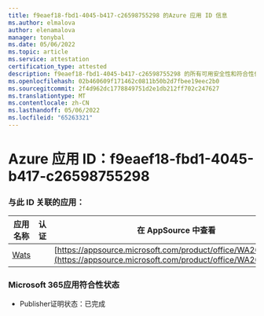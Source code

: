 ```yaml
---
title: f9eaef18-fbd1-4045-b417-c26598755298 的Azure 应用 ID 信息
ms.author: elmalova
author: elenamalova
manager: tonybal
ms.date: 05/06/2022
ms.topic: article
ms.service: attestation
certification_type: attested
description: f9eaef18-fbd1-4045-b417-c26598755298 的所有可用安全性和符合性信息。
ms.openlocfilehash: 02b460609f171462c0811b50b2d7fbee19eec2b0
ms.sourcegitcommit: 2f4d962dc1778849751d2e1db212ff702c247627
ms.translationtype: MT
ms.contentlocale: zh-CN
ms.lasthandoff: 05/06/2022
ms.locfileid: "65263321"
---
```

# <a name="azure-app-id-f9eaef18-fbd1-4045-b417-c26598755298"></a>Azure 应用 ID：f9eaef18-fbd1-4045-b417-c26598755298


### <a name="apps-associated-with-this-id"></a>与此 ID 关联的应用：
| **应用名称** | **认证** | **在 AppSource 中查看** |
|--------------|---------------|-----------------------|
| [Wats](../forward/WA200003597.md) |  | [https://appsource.microsoft.com/product/office/WA200003597](https://appsource.microsoft.com/product/office/WA200003597) |

### <a name="microsoft-365-app-compliance-status"></a>Microsoft 365应用符合性状态
- Publisher证明状态：已完成
